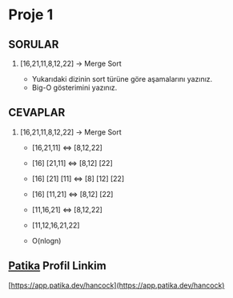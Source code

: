 # Proje 1

## SORULAR

1. [16,21,11,8,12,22] -> 
Merge Sort

    - Yukarıdaki dizinin sort türüne göre aşamalarını yazınız.
    - Big-O gösterimini yazınız.

## CEVAPLAR

1. [16,21,11,8,12,22] -> Merge Sort

    - [16,21,11] <=> [8,12,22] 

    - [16] [21,11] <=> [8,12] [22]
    - [16] [21] [11] <=> [8] [12] [22]
    - [16] [11,21] <=> [8,12] [22]
    - [11,16,21] <=> [8,12,22]
    - [11,12,16,21,22]
    - O(nlogn)

## [Patika](https://www.patika.dev/) Profil Linkim

[https://app.patika.dev/hancock](https://app.patika.dev/hancock)